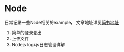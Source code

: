 # Node
日常记录一些Node相关的example， 文章地址详见[简书地址](http://www.jianshu.com/u/19c25e33eff0)



1. 简单的登录登出
2. 上传文件
3. Nodejs log4js日志管理详解


